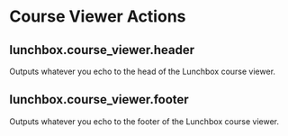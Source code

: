 # Course Viewer Actions

## lunchbox.course_viewer.header
Outputs whatever you echo to the head of the Lunchbox course viewer.

## lunchbox.course_viewer.footer
Outputs whatever you echo to the footer of the Lunchbox course viewer.
